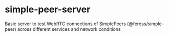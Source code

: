 # simple-peer-server
Basic server to test WebRTC connections of SimplePeers (@feross/simple-peer) across different services and network conditions
